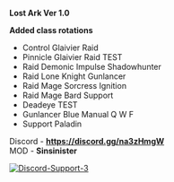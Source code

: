 <b>Lost Ark Ver 1.0

Added class rotations</b><br>

- Control Glaivier Raid<br>
- Pinnicle Glaivier Raid TEST<br>
- Raid Demonic Impulse Shadowhunter<br>
- Raid Lone Knight Gunlancer<br>
- Raid Mage Sorcress Ignition<br>
- Raid Mage Bard Support<br>
- Deadeye TEST<br>
- Gunlancer Blue Manual Q W F<br>
- Support Paladin<br>

Discord - <b>https://discord.gg/na3zHmgW<br></b>
MOD - <b>Sinsinister</b>


<a href="https://ibb.co/5Lx63Bh"><img src="https://i.ibb.co/QMjfVrv/Discord-Support-3.png" alt="Discord-Support-3" border="0"></a><br />
